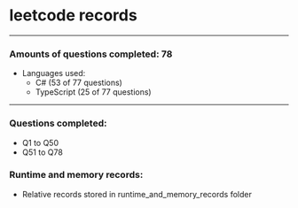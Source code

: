 # leetcode records
-----
### Amounts of questions completed: 78
- Languages used:
  - C# (53 of 77 questions)
  - TypeScript (25 of 77 questions)
-----
### Questions completed:
- Q1 to Q50
- Q51 to Q78
### Runtime and memory records:
- Relative records stored in runtime_and_memory_records folder